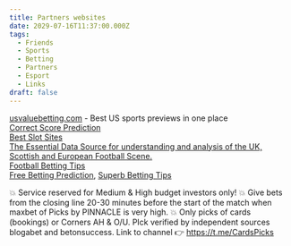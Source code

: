 ```yaml
---
title: Partners websites
date: 2029-07-16T11:37:00.000Z
tags:
  - Friends
  - Sports
  - Betting
  - Partners
  - Esport
  - Links
draft: false
---
```


<a href="http://usvaluebetting.com/" target="_blank">usvaluebetting.com</a> - Best US sports previews in one place <br/>
<a href="https://www.feedinco.com/tips/correct-score " target="_blank" title="Correct Score Prediction"> Correct Score Prediction</a><br/>
<a href="https://www.mrcasinoslots.com/best-slot-sites" target="_blank" title="Best Slot Sites">Best Slot Sites</a> <br/>
 <a href="http://www.footstats.co.uk" target="_blank">The Essential Data Source for understanding and analysis of the UK, Scottish and European Football Scene.</a> <br/>
  <a href="https://footyguru365.com/" target="_blank">Football Betting Tips</a><br/>
    <a href="http://registerbet.com">Free Betting Prediction</a>,
 <a href="https://www.betsuperb.com/" target="_blank">Superb Betting Tips</a><br/>

💥 Service reserved for Medium & High budget investors only!
💥 Give bets from the closing line 20-30 minutes before the start of the match when maxbet of Picks by PINNACLE is very high.
💥 Only picks of cards (bookings)  or Corners AH & O/U.
PIck verified by independent sources blogabet and  betonsuccess.
Link to channel  👉 https://t.me/CardsPicks
